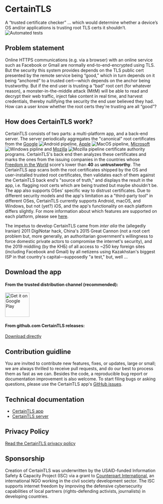 # CertainTLS
A “trusted certificate checker” … which would determine whether a device’s OS and/or applications is trusting root TLS certs it shouldn’t. ![Automated tests](https://github.com/certaintls/certaintls.app/workflows/CI/badge.svg)

## Problem statement
Online HTTPS communications (e.g. via a browser) with an online service such as Facebook or Gmail are normally end-to-end-encrypted using TLS. But the security this system provides depends on the TLS public cert presented by the remote service being “good,” which in turn depends on it being “anchored” to a trusted cert—which depends on the anchor being trustworthy. But if the end user is trusting a “bad” root cert (for whatever reason), a monster-in-the-middle attack (MitM) will be able to read and decrypt their web traffic, inject fake content in real time, and harvest credentials, thereby nullifying the security the end user believed they had. How can a user know whether the root certs they're trusting are all “good”?

## How does CertainTLS work?
CertainTLS consists of two parts: a multi-platform app, and a back-end server. The server periodically aggregates the "canonical" root certificates from the [Google](https://android.googlesource.com/platform/system/ca-certificates/+/master/files/) ![Android pipeline](https://github.com/certaintls/certaintls.app/workflows/Android%20cron/badge.svg), [Apple](https://support.apple.com/en-us/HT210770) ![MacOS pipeline](https://github.com/certaintls/certaintls.app/workflows/MacOS%20cron/badge.svg), [Microsoft](https://ccadb-public.secure.force.com/microsoft/IncludedCACertificateReportForMSFT) ![Windows pipline](https://github.com/certaintls/certaintls.app/workflows/Windows%20cron/badge.svg) and [Mozilla](https://ccadb-public.secure.force.com/mozilla/IncludedCACertificateReport) ![Mozilla pipeline](https://github.com/certaintls/certaintls.app/workflows/Mozilla%20cron/badge.svg) certificate authority programs. CertainTLS's back end then analyzes these certificates and marks the ones from the issuing companies in the countries whose [Freedom in the World](https://freedomhouse.org/countries/freedom-world/scores) score's lower than **40** as **untrustworthy**. The CertainTLS app scans both the root certificates shipped by the OS and user-installed trusted root certificates, then validates each of them against the CertainTLS back end's "source of truth," and displays the result in the app, i.e. flagging root certs which are being trusted but maybe shouldn't be. The app also supports OSes' specific way to distrust certificates. Due to different security models and the app's limitation as a "third-party tool" in different OSes, CertainTLS currently supports Android, macOS, and Windows, but not (yet?) iOS, and the app's functionality on each platform differs slightly. For more information about which features are supported on each platform, please see [here](https://github.com/certaintls/certaintls.app/wiki/Supported-Features-on-Different-OS).

The impetus to develop CertainTLS came from *inter alia* the (allegedly Iranian) 2011 DigiNotar hack, China's 2015 Great Cannon (not a root cert problem but, more generally, an authoritarian government's willingness to force domestic private actors to compromise the internet's security), and the 2019 middling (by the КНБ) of all access to ~250 key foreign sites (including Facebook and Gmail) by all netizens using Kazakhstan's biggest ISP in that country's capital—supposedly "a test," but, well ...

## Download the app
#### From the trusted distribution channel (recommended):

<a href='https://play.google.com/store/apps/details?id=app.certaintls.flutter&pcampaignid=pcampaignidMKT-Other-global-all-co-prtnr-py-PartBadge-Mar2515-1'><img alt='Get it on Google Play' src='https://play.google.com/intl/en_us/badges/static/images/badges/en_badge_web_generic.png' height='80px'/></a>

#### From github.com CertainTLS releases:
[Download directly](https://github.com/certaintls/certaintls.app/releases)

## Contribution guidline
You are invited to contribute new features, fixes, or updates, large or small; we are always thrilled to receive pull requests, and do our best to process them as fast as we can. Besides the code, a reproducible bug report or documentation improvement is also welcome. To start filing bugs or asking questions, please use the CertainTLS app's [GitHub issues](https://github.com/certaintls/certaintls.app/issues).

## Technical documentation
* [CertainTLS app](https://github.com/certaintls/certaintls.app/blob/master/README.md)
* [CertainTLS server](https://github.com/certaintls/certaintls.backend/blob/master/README.md)

## Privacy Policy

[Read the CertainTLS privacy policy](https://github.com/certaintls/certaintls/blob/master/PRIVACY.md#privacy-statement---certaintls)

## Sponsorship
Creation of CertainTLS was underwritten by the USAID-funded Information Safety & Capacity Project (ISC) via a grant to [Counterpart International](https://www.counterpart.org/), an international NGO working in the civil society development sector. The ISC supports internet freedom by improving the defensive cybersecurity capabilities of local partners (rights-defending activists, journalists) in developing countries.
